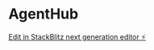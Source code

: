 # AgentHub

[Edit in StackBlitz next generation editor ⚡️](https://stackblitz.com/~/github.com/rartzi/AgentHub)